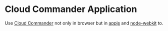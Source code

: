 Cloud Commander Application
============

Use [Cloud Commander]("https://github.com/coderaiser/cloudcmd", "Cloud Commander") not only in browser but in [appjs]("https://github.com/appjs/appjs", "appjs")
and [node-webkit]("https://github.com/rogerwang/node-webkit" "node-webkit") to.